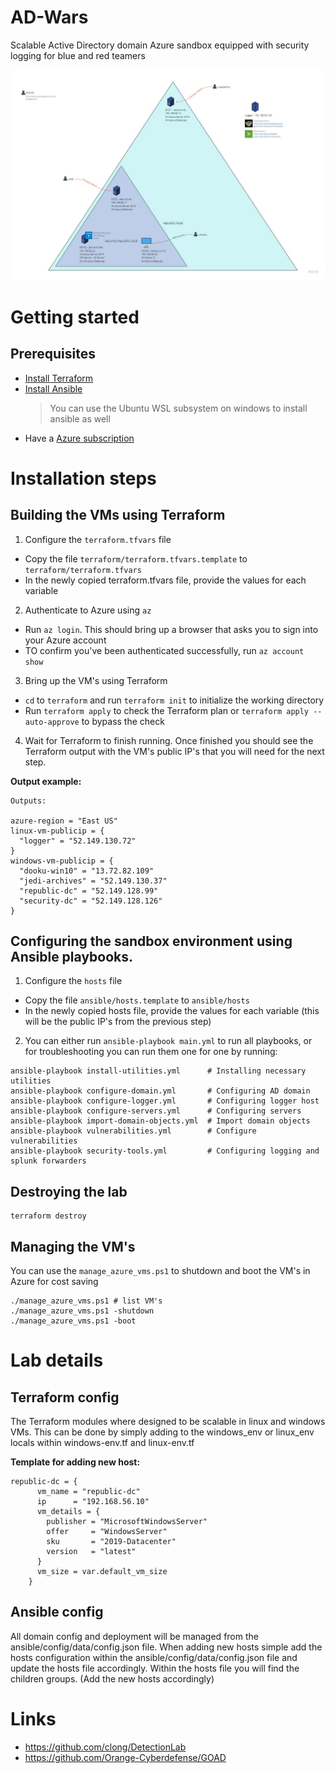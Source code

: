 # AD-Wars
Scalable Active Directory domain Azure sandbox equipped with security logging for blue and red teamers   

![AD Wars](./images/AD%20Wars.jpg)

# Getting started
## Prerequisites
- [Install Terraform](https://www.terraform.io/downloads)
- [Install Ansible](https://docs.ansible.com/ansible/latest/installation_guide/intro_installation.html)
  > You can use the Ubuntu WSL subsystem on windows to install ansible as well
- Have a [Azure subscription](https://azure.microsoft.com/en-us/free/)

# Installation steps
## Building the VMs using Terraform
1. Configure the `terraform.tfvars` file
  - Copy the file `terraform/terraform.tfvars.template` to `terraform/terraform.tfvars`
  - In the newly copied terraform.tfvars file, provide the values for each variable
2. Authenticate to Azure using `az`
  - Run `az login`. This should bring up a browser that asks you to sign into your Azure account
  - TO confirm you've been authenticated successfully, run `az account show`
3. Bring up the VM's using Terraform
  - `cd` to `terraform` and run `terraform init` to initialize the working directory
  - Run `terraform apply` to check the Terraform plan or `terraform apply --auto-approve` to bypass the check
4. Wait for Terraform to finish running. Once finished you should see the Terraform output with the VM's public IP's that you will need for the next step. 

**Output example:**
```
Outputs:

azure-region = "East US"
linux-vm-publicip = {
  "logger" = "52.149.130.72"
}
windows-vm-publicip = {
  "dooku-win10" = "13.72.82.109"
  "jedi-archives" = "52.149.130.37"
  "republic-dc" = "52.149.128.99"
  "security-dc" = "52.149.128.126"
}
```

## Configuring the sandbox environment using Ansible playbooks. 
1. Configure the `hosts` file
  - Copy the file `ansible/hosts.template` to `ansible/hosts`
  - In the newly copied hosts file, provide the values for each variable (this will be the public IP's from the previous step)
2. You can either run `ansible-playbook main.yml` to run all playbooks, or for troubleshooting you can run them one for one by running: 

```
ansible-playbook install-utilities.yml      # Installing necessary utilities
ansible-playbook configure-domain.yml       # Configuring AD domain
ansible-playbook configure-logger.yml       # Configuring logger host
ansible-playbook configure-servers.yml      # Configuring servers
ansible-playbook import-domain-objects.yml  # Import domain objects
ansible-playbook vulnerabilities.yml        # Configure vulnerabilities
ansible-playbook security-tools.yml         # Configuring logging and splunk forwarders
```

## Destroying the lab

```
terraform destroy
```

## Managing the VM's
You can use the `manage_azure_vms.ps1` to shutdown and boot the VM's in Azure for cost saving

```
./manage_azure_vms.ps1 # list VM's
./manage_azure_vms.ps1 -shutdown
./manage_azure_vms.ps1 -boot
```

# Lab details

## Terraform config
The Terraform modules where designed to be scalable in linux and windows VMs. 
This can be done by simply adding to the windows_env or linux_env locals within windows-env.tf and linux-env.tf

**Template for adding new host:**
```
republic-dc = {
      vm_name = "republic-dc"
      ip      = "192.168.56.10"
      vm_details = {
        publisher = "MicrosoftWindowsServer"
        offer     = "WindowsServer"
        sku       = "2019-Datacenter"
        version   = "latest"
      }
      vm_size = var.default_vm_size
    }
```

## Ansible config
All domain config and deployment will be managed from the ansible/config/data/config.json file. 
When adding new hosts simple add the hosts configuration within the ansible/config/data/config.json file and update the hosts file accordingly.
Within the hosts file you will find the children groups. (Add the new hosts accordingly)

# Links 
- https://github.com/clong/DetectionLab
- https://github.com/Orange-Cyberdefense/GOAD
